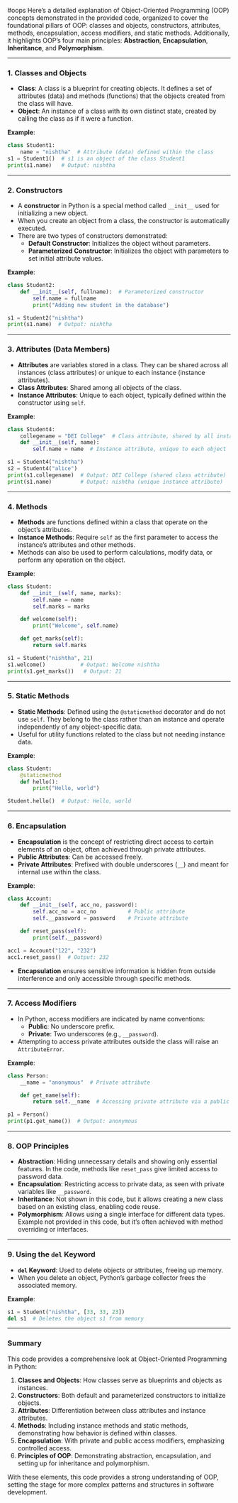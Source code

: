 #oops
Here’s a detailed explanation of Object-Oriented Programming (OOP) concepts demonstrated in the provided code, organized to cover the foundational pillars of OOP: classes and objects, constructors, attributes, methods, encapsulation, access modifiers, and static methods. Additionally, it highlights OOP’s four main principles: **Abstraction**, **Encapsulation**, **Inheritance**, and **Polymorphism**.

---

### **1. Classes and Objects**

   - **Class**: A class is a blueprint for creating objects. It defines a set of attributes (data) and methods (functions) that the objects created from the class will have.
   - **Object**: An instance of a class with its own distinct state, created by calling the class as if it were a function.

   **Example**:
   ```python
   class Student1:
       name = "nishtha"  # Attribute (data) defined within the class
   s1 = Student1()  # s1 is an object of the class Student1
   print(s1.name)   # Output: nishtha
   ```

---

### **2. Constructors**

   - A **constructor** in Python is a special method called `__init__` used for initializing a new object. 
   - When you create an object from a class, the constructor is automatically executed.
   - There are two types of constructors demonstrated:
     - **Default Constructor**: Initializes the object without parameters.
     - **Parameterized Constructor**: Initializes the object with parameters to set initial attribute values.

   **Example**:
   ```python
   class Student2:
       def __init__(self, fullname):  # Parameterized constructor
           self.name = fullname
           print("Adding new student in the database")

   s1 = Student2("nishtha")
   print(s1.name)  # Output: nishtha
   ```

---

### **3. Attributes (Data Members)**

   - **Attributes** are variables stored in a class. They can be shared across all instances (class attributes) or unique to each instance (instance attributes).
   - **Class Attributes**: Shared among all objects of the class.
   - **Instance Attributes**: Unique to each object, typically defined within the constructor using `self`.

   **Example**:
   ```python
   class Student4:
       collegename = "DEI College"  # Class attribute, shared by all instances
       def __init__(self, name):
           self.name = name  # Instance attribute, unique to each object

   s1 = Student4("nishtha")
   s2 = Student4("alice")
   print(s1.collegename)  # Output: DEI College (shared class attribute)
   print(s1.name)         # Output: nishtha (unique instance attribute)
   ```

---

### **4. Methods**

   - **Methods** are functions defined within a class that operate on the object’s attributes.
   - **Instance Methods**: Require `self` as the first parameter to access the instance’s attributes and other methods.
   - Methods can also be used to perform calculations, modify data, or perform any operation on the object.

   **Example**:
   ```python
   class Student:
       def __init__(self, name, marks):
           self.name = name
           self.marks = marks

       def welcome(self):
           print("Welcome", self.name)

       def get_marks(self):
           return self.marks

   s1 = Student("nishtha", 21)
   s1.welcome()           # Output: Welcome nishtha
   print(s1.get_marks())   # Output: 21
   ```

---

### **5. Static Methods**

   - **Static Methods**: Defined using the `@staticmethod` decorator and do not use `self`. They belong to the class rather than an instance and operate independently of any object-specific data.
   - Useful for utility functions related to the class but not needing instance data.

   **Example**:
   ```python
   class Student:
       @staticmethod
       def hello():
           print("Hello, world")

   Student.hello()  # Output: Hello, world
   ```

---

### **6. Encapsulation**

   - **Encapsulation** is the concept of restricting direct access to certain elements of an object, often achieved through private attributes.
   - **Public Attributes**: Can be accessed freely.
   - **Private Attributes**: Prefixed with double underscores (`__`) and meant for internal use within the class.

   **Example**:
   ```python
   class Account:
       def __init__(self, acc_no, password):
           self.acc_no = acc_no          # Public attribute
           self.__password = password    # Private attribute

       def reset_pass(self):
           print(self.__password)

   acc1 = Account("122", "232")
   acc1.reset_pass()  # Output: 232
   ```

   - **Encapsulation** ensures sensitive information is hidden from outside interference and only accessible through specific methods.

---

### **7. Access Modifiers**

   - In Python, access modifiers are indicated by name conventions:
     - **Public**: No underscore prefix.
     - **Private**: Two underscores (e.g., `__password`).
   - Attempting to access private attributes outside the class will raise an `AttributeError`.

   **Example**:
   ```python
   class Person:
       __name = "anonymous"  # Private attribute

       def get_name(self):
           return self.__name  # Accessing private attribute via a public method

   p1 = Person()
   print(p1.get_name())  # Output: anonymous
   ```

---

### **8. OOP Principles**

   - **Abstraction**: Hiding unnecessary details and showing only essential features. In the code, methods like `reset_pass` give limited access to password data.
   - **Encapsulation**: Restricting access to private data, as seen with private variables like `__password`.
   - **Inheritance**: Not shown in this code, but it allows creating a new class based on an existing class, enabling code reuse.
   - **Polymorphism**: Allows using a single interface for different data types. Example not provided in this code, but it’s often achieved with method overriding or interfaces.

---

### **9. Using the `del` Keyword**

   - **`del` Keyword**: Used to delete objects or attributes, freeing up memory.
   - When you delete an object, Python’s garbage collector frees the associated memory.

   **Example**:
   ```python
   s1 = Student("nishtha", [33, 33, 23])
   del s1  # Deletes the object s1 from memory
   ```

---

### **Summary**

This code provides a comprehensive look at Object-Oriented Programming in Python:

1. **Classes and Objects**: How classes serve as blueprints and objects as instances.
2. **Constructors**: Both default and parameterized constructors to initialize objects.
3. **Attributes**: Differentiation between class attributes and instance attributes.
4. **Methods**: Including instance methods and static methods, demonstrating how behavior is defined within classes.
5. **Encapsulation**: With private and public access modifiers, emphasizing controlled access.
6. **Principles of OOP**: Demonstrating abstraction, encapsulation, and setting up for inheritance and polymorphism.

With these elements, this code provides a strong understanding of OOP, setting the stage for more complex patterns and structures in software development.
